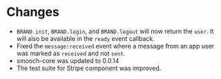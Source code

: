 # Changes
- `BRAND.init`, `BRAND.login`, and `BRAND.logout` will now return the `user`. It will also be available in the `ready` event callback.
- Fixed the `message:received` event where a message from an app user was marked as `received` and not `sent`.
- smooch-core was updated to 0.0.14
- The test suite for Stripe component was improved.

